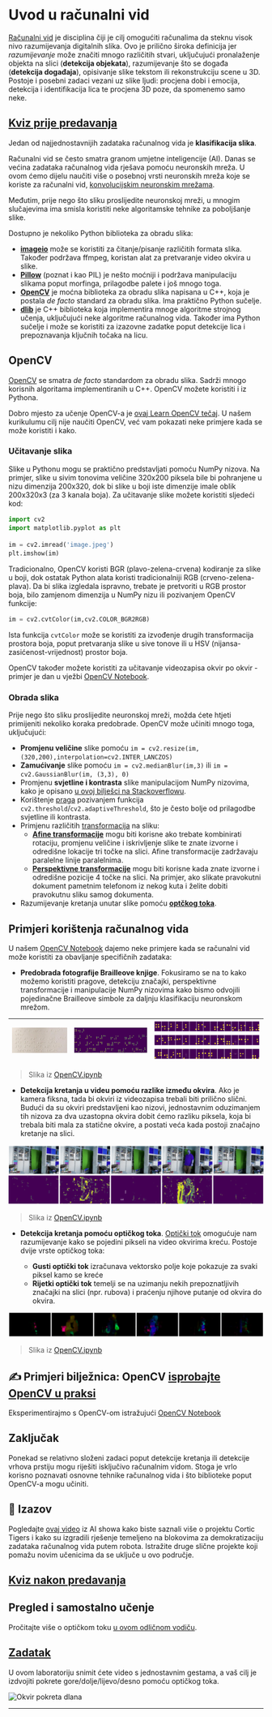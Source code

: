 <!--
CO_OP_TRANSLATOR_METADATA:
{
  "original_hash": "feeca98225cb420afc89415f24f63d92",
  "translation_date": "2025-09-23T14:51:44+00:00",
  "source_file": "lessons/4-ComputerVision/06-IntroCV/README.md",
  "language_code": "hr"
}
-->
# Uvod u računalni vid

[Računalni vid](https://wikipedia.org/wiki/Computer_vision) je disciplina čiji je cilj omogućiti računalima da steknu visok nivo razumijevanja digitalnih slika. Ovo je prilično široka definicija jer *razumijevanje* može značiti mnogo različitih stvari, uključujući pronalaženje objekta na slici (**detekcija objekata**), razumijevanje što se događa (**detekcija događaja**), opisivanje slike tekstom ili rekonstrukciju scene u 3D. Postoje i posebni zadaci vezani uz slike ljudi: procjena dobi i emocija, detekcija i identifikacija lica te procjena 3D poze, da spomenemo samo neke.

## [Kviz prije predavanja](https://ff-quizzes.netlify.app/en/ai/quiz/11)

Jedan od najjednostavnijih zadataka računalnog vida je **klasifikacija slika**.

Računalni vid se često smatra granom umjetne inteligencije (AI). Danas se većina zadataka računalnog vida rješava pomoću neuronskih mreža. U ovom ćemo dijelu naučiti više o posebnoj vrsti neuronskih mreža koje se koriste za računalni vid, [konvolucijskim neuronskim mrežama](../07-ConvNets/README.md).

Međutim, prije nego što sliku proslijedite neuronskoj mreži, u mnogim slučajevima ima smisla koristiti neke algoritamske tehnike za poboljšanje slike.

Dostupno je nekoliko Python biblioteka za obradu slika:

* **[imageio](https://imageio.readthedocs.io/en/stable/)** može se koristiti za čitanje/pisanje različitih formata slika. Također podržava ffmpeg, koristan alat za pretvaranje video okvira u slike.
* **[Pillow](https://pillow.readthedocs.io/en/stable/index.html)** (poznat i kao PIL) je nešto moćniji i podržava manipulaciju slikama poput morfinga, prilagodbe palete i još mnogo toga.
* **[OpenCV](https://opencv.org/)** je moćna biblioteka za obradu slika napisana u C++, koja je postala *de facto* standard za obradu slika. Ima praktično Python sučelje.
* **[dlib](http://dlib.net/)** je C++ biblioteka koja implementira mnoge algoritme strojnog učenja, uključujući neke algoritme računalnog vida. Također ima Python sučelje i može se koristiti za izazovne zadatke poput detekcije lica i prepoznavanja ključnih točaka na licu.

## OpenCV

[OpenCV](https://opencv.org/) se smatra *de facto* standardom za obradu slika. Sadrži mnogo korisnih algoritama implementiranih u C++. OpenCV možete koristiti i iz Pythona.

Dobro mjesto za učenje OpenCV-a je [ovaj Learn OpenCV tečaj](https://learnopencv.com/getting-started-with-opencv/). U našem kurikulumu cilj nije naučiti OpenCV, već vam pokazati neke primjere kada se može koristiti i kako.

### Učitavanje slika

Slike u Pythonu mogu se praktično predstavljati pomoću NumPy nizova. Na primjer, slike u sivim tonovima veličine 320x200 piksela bile bi pohranjene u nizu dimenzija 200x320, dok bi slike u boji iste dimenzije imale oblik 200x320x3 (za 3 kanala boja). Za učitavanje slike možete koristiti sljedeći kod:

```python
import cv2
import matplotlib.pyplot as plt

im = cv2.imread('image.jpeg')
plt.imshow(im)
```

Tradicionalno, OpenCV koristi BGR (plavo-zelena-crvena) kodiranje za slike u boji, dok ostatak Python alata koristi tradicionalniji RGB (crveno-zelena-plava). Da bi slika izgledala ispravno, trebate je pretvoriti u RGB prostor boja, bilo zamjenom dimenzija u NumPy nizu ili pozivanjem OpenCV funkcije:

```python
im = cv2.cvtColor(im,cv2.COLOR_BGR2RGB)
```

Ista funkcija `cvtColor` može se koristiti za izvođenje drugih transformacija prostora boja, poput pretvaranja slike u sive tonove ili u HSV (nijansa-zasićenost-vrijednost) prostor boja.

OpenCV također možete koristiti za učitavanje videozapisa okvir po okvir - primjer je dan u vježbi [OpenCV Notebook](OpenCV.ipynb).

### Obrada slika

Prije nego što sliku proslijedite neuronskoj mreži, možda ćete htjeti primijeniti nekoliko koraka predobrade. OpenCV može učiniti mnogo toga, uključujući:

* **Promjenu veličine** slike pomoću `im = cv2.resize(im, (320,200),interpolation=cv2.INTER_LANCZOS)`
* **Zamućivanje** slike pomoću `im = cv2.medianBlur(im,3)` ili `im = cv2.GaussianBlur(im, (3,3), 0)`
* Promjenu **svjetline i kontrasta** slike manipulacijom NumPy nizovima, kako je opisano [u ovoj bilješci na Stackoverflowu](https://stackoverflow.com/questions/39308030/how-do-i-increase-the-contrast-of-an-image-in-python-opencv).
* Korištenje [praga](https://docs.opencv.org/4.x/d7/d4d/tutorial_py_thresholding.html) pozivanjem funkcija `cv2.threshold`/`cv2.adaptiveThreshold`, što je često bolje od prilagodbe svjetline ili kontrasta.
* Primjenu različitih [transformacija](https://docs.opencv.org/4.5.5/da/d6e/tutorial_py_geometric_transformations.html) na sliku:
    - **[Afine transformacije](https://docs.opencv.org/4.5.5/d4/d61/tutorial_warp_affine.html)** mogu biti korisne ako trebate kombinirati rotaciju, promjenu veličine i iskrivljenje slike te znate izvorne i odredišne lokacije tri točke na slici. Afine transformacije zadržavaju paralelne linije paralelnima.
    - **[Perspektivne transformacije](https://medium.com/analytics-vidhya/opencv-perspective-transformation-9edffefb2143)** mogu biti korisne kada znate izvorne i odredišne pozicije 4 točke na slici. Na primjer, ako slikate pravokutni dokument pametnim telefonom iz nekog kuta i želite dobiti pravokutnu sliku samog dokumenta.
* Razumijevanje kretanja unutar slike pomoću **[optčkog toka](https://docs.opencv.org/4.5.5/d4/dee/tutorial_optical_flow.html)**.

## Primjeri korištenja računalnog vida

U našem [OpenCV Notebook](OpenCV.ipynb) dajemo neke primjere kada se računalni vid može koristiti za obavljanje specifičnih zadataka:

* **Predobrada fotografije Brailleove knjige**. Fokusiramo se na to kako možemo koristiti pragove, detekciju značajki, perspektivne transformacije i manipulacije NumPy nizovima kako bismo odvojili pojedinačne Brailleove simbole za daljnju klasifikaciju neuronskom mrežom.

![Braille slika](../../../../../translated_images/braille.341962ff76b1bd7044409371d3de09ced5028132aef97344ea4b7468c1208126.hr.jpeg) | ![Predobrađena Braille slika](../../../../../translated_images/braille-result.46530fea020b03c76aac532d7d6eeef7f6fb35b55b1001cd21627907dabef3ed.hr.png) | ![Braille simboli](../../../../../translated_images/braille-symbols.0159185ab69d533909dc4d7d26a1971b51401c6a80eb3a5584f250ea880af88b.hr.png)
----|-----|-----

> Slika iz [OpenCV.ipynb](OpenCV.ipynb)

* **Detekcija kretanja u videu pomoću razlike između okvira**. Ako je kamera fiksna, tada bi okviri iz videozapisa trebali biti prilično slični. Budući da su okviri predstavljeni kao nizovi, jednostavnim oduzimanjem tih nizova za dva uzastopna okvira dobit ćemo razliku piksela, koja bi trebala biti mala za statične okvire, a postati veća kada postoji značajno kretanje na slici.

![Slika video okvira i razlika između okvira](../../../../../translated_images/frame-difference.706f805491a0883c938e16447bf5eb2f7d69e812c7f743cbe7d7c7645168f81f.hr.png)

> Slika iz [OpenCV.ipynb](OpenCV.ipynb)

* **Detekcija kretanja pomoću optičkog toka**. [Optički tok](https://docs.opencv.org/3.4/d4/dee/tutorial_optical_flow.html) omogućuje nam razumijevanje kako se pojedini pikseli na video okvirima kreću. Postoje dvije vrste optičkog toka:

   - **Gusti optički tok** izračunava vektorsko polje koje pokazuje za svaki piksel kamo se kreće
   - **Rijetki optički tok** temelji se na uzimanju nekih prepoznatljivih značajki na slici (npr. rubova) i praćenju njihove putanje od okvira do okvira.

![Slika optičkog toka](../../../../../translated_images/optical.1f4a94464579a83a10784f3c07fe7228514714b96782edf50e70ccd59d2d8c4f.hr.png)

> Slika iz [OpenCV.ipynb](OpenCV.ipynb)

## ✍️ Primjeri bilježnica: OpenCV [isprobajte OpenCV u praksi](OpenCV.ipynb)

Eksperimentirajmo s OpenCV-om istražujući [OpenCV Notebook](OpenCV.ipynb)

## Zaključak

Ponekad se relativno složeni zadaci poput detekcije kretanja ili detekcije vrhova prstiju mogu riješiti isključivo računalnim vidom. Stoga je vrlo korisno poznavati osnovne tehnike računalnog vida i što biblioteke poput OpenCV-a mogu učiniti.

## 🚀 Izazov

Pogledajte [ovaj video](https://docs.microsoft.com/shows/ai-show/ai-show--2021-opencv-ai-competition--grand-prize-winners--cortic-tigers--episode-32?WT.mc_id=academic-77998-cacaste) iz AI showa kako biste saznali više o projektu Cortic Tigers i kako su izgradili rješenje temeljeno na blokovima za demokratizaciju zadataka računalnog vida putem robota. Istražite druge slične projekte koji pomažu novim učenicima da se uključe u ovo područje.

## [Kviz nakon predavanja](https://ff-quizzes.netlify.app/en/ai/quiz/12)

## Pregled i samostalno učenje

Pročitajte više o optičkom toku [u ovom odličnom vodiču](https://learnopencv.com/optical-flow-in-opencv/).

## [Zadatak](lab/README.md)

U ovom laboratoriju snimit ćete video s jednostavnim gestama, a vaš cilj je izdvojiti pokrete gore/dolje/lijevo/desno pomoću optičkog toka.

<img src="images/palm-movement.png" width="30%" alt="Okvir pokreta dlana"/>

---

